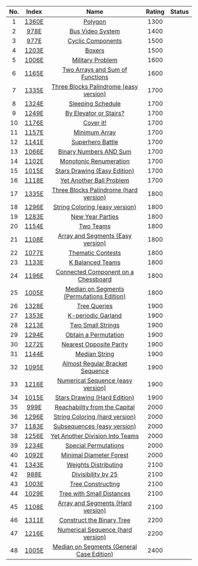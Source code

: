 No.|Index|Name|Rating|Status
:-:|:-:|:-:|:-:|:-:
1|[1360E](http://codeforces.com/problemset/problem/1360/E)|[Polygon](http://codeforces.com/problemset/problem/1360/E)|1300|
2|[978E](http://codeforces.com/problemset/problem/978/E)|[Bus Video System](http://codeforces.com/problemset/problem/978/E)|1400|
3|[977E](http://codeforces.com/problemset/problem/977/E)|[Cyclic Components](http://codeforces.com/problemset/problem/977/E)|1500|
4|[1203E](http://codeforces.com/problemset/problem/1203/E)|[Boxers](http://codeforces.com/problemset/problem/1203/E)|1500|
5|[1006E](http://codeforces.com/problemset/problem/1006/E)|[Military Problem](http://codeforces.com/problemset/problem/1006/E)|1600|
6|[1165E](http://codeforces.com/problemset/problem/1165/E)|[Two Arrays and Sum of Functions](http://codeforces.com/problemset/problem/1165/E)|1600|
7|[1335E](http://codeforces.com/problemset/problem/1335/E1)|[Three Blocks Palindrome (easy version)](http://codeforces.com/problemset/problem/1335/E1)|1700|
8|[1324E](http://codeforces.com/problemset/problem/1324/E)|[Sleeping Schedule](http://codeforces.com/problemset/problem/1324/E)|1700|
9|[1249E](http://codeforces.com/problemset/problem/1249/E)|[By Elevator or Stairs?](http://codeforces.com/problemset/problem/1249/E)|1700|
10|[1176E](http://codeforces.com/problemset/problem/1176/E)|[Cover it!](http://codeforces.com/problemset/problem/1176/E)|1700|
11|[1157E](http://codeforces.com/problemset/problem/1157/E)|[Minimum Array](http://codeforces.com/problemset/problem/1157/E)|1700|
12|[1141E](http://codeforces.com/problemset/problem/1141/E)|[Superhero Battle](http://codeforces.com/problemset/problem/1141/E)|1700|
13|[1066E](http://codeforces.com/problemset/problem/1066/E)|[Binary Numbers AND Sum](http://codeforces.com/problemset/problem/1066/E)|1700|
14|[1102E](http://codeforces.com/problemset/problem/1102/E)|[Monotonic Renumeration](http://codeforces.com/problemset/problem/1102/E)|1700|
15|[1015E](http://codeforces.com/problemset/problem/1015/E1)|[Stars Drawing (Easy Edition)](http://codeforces.com/problemset/problem/1015/E1)|1700|
16|[1118E](http://codeforces.com/problemset/problem/1118/E)|[Yet Another Ball Problem](http://codeforces.com/problemset/problem/1118/E)|1700|
17|[1335E](http://codeforces.com/problemset/problem/1335/E2)|[Three Blocks Palindrome (hard version)](http://codeforces.com/problemset/problem/1335/E2)|1800|
18|[1296E](http://codeforces.com/problemset/problem/1296/E1)|[String Coloring (easy version)](http://codeforces.com/problemset/problem/1296/E1)|1800|
19|[1283E](http://codeforces.com/problemset/problem/1283/E)|[New Year Parties](http://codeforces.com/problemset/problem/1283/E)|1800|
20|[1154E](http://codeforces.com/problemset/problem/1154/E)|[Two Teams](http://codeforces.com/problemset/problem/1154/E)|1800|
21|[1108E](http://codeforces.com/problemset/problem/1108/E1)|[Array and Segments (Easy version)](http://codeforces.com/problemset/problem/1108/E1)|1800|
22|[1077E](http://codeforces.com/problemset/problem/1077/E)|[Thematic Contests](http://codeforces.com/problemset/problem/1077/E)|1800|
23|[1133E](http://codeforces.com/problemset/problem/1133/E)|[K Balanced Teams](http://codeforces.com/problemset/problem/1133/E)|1800|
24|[1196E](http://codeforces.com/problemset/problem/1196/E)|[Connected Component on a Chessboard](http://codeforces.com/problemset/problem/1196/E)|1800|
25|[1005E](http://codeforces.com/problemset/problem/1005/E1)|[Median on Segments (Permutations Edition)](http://codeforces.com/problemset/problem/1005/E1)|1800|
26|[1328E](http://codeforces.com/problemset/problem/1328/E)|[Tree Queries](http://codeforces.com/problemset/problem/1328/E)|1900|
27|[1353E](http://codeforces.com/problemset/problem/1353/E)|[K-periodic Garland](http://codeforces.com/problemset/problem/1353/E)|1900|
28|[1213E](http://codeforces.com/problemset/problem/1213/E)|[Two Small Strings](http://codeforces.com/problemset/problem/1213/E)|1900|
29|[1294E](http://codeforces.com/problemset/problem/1294/E)|[Obtain a Permutation](http://codeforces.com/problemset/problem/1294/E)|1900|
30|[1272E](http://codeforces.com/problemset/problem/1272/E)|[Nearest Opposite Parity](http://codeforces.com/problemset/problem/1272/E)|1900|
31|[1144E](http://codeforces.com/problemset/problem/1144/E)|[Median String](http://codeforces.com/problemset/problem/1144/E)|1900|
32|[1095E](http://codeforces.com/problemset/problem/1095/E)|[Almost Regular Bracket Sequence](http://codeforces.com/problemset/problem/1095/E)|1900|
33|[1216E](http://codeforces.com/problemset/problem/1216/E1)|[Numerical Sequence (easy version)](http://codeforces.com/problemset/problem/1216/E1)|1900|
34|[1015E](http://codeforces.com/problemset/problem/1015/E2)|[Stars Drawing (Hard Edition)](http://codeforces.com/problemset/problem/1015/E2)|1900|
35|[999E](http://codeforces.com/problemset/problem/999/E)|[Reachability from the Capital](http://codeforces.com/problemset/problem/999/E)|2000|
36|[1296E](http://codeforces.com/problemset/problem/1296/E2)|[String Coloring (hard version)](http://codeforces.com/problemset/problem/1296/E2)|2000|
37|[1183E](http://codeforces.com/problemset/problem/1183/E)|[Subsequences (easy version)](http://codeforces.com/problemset/problem/1183/E)|2000|
38|[1256E](http://codeforces.com/problemset/problem/1256/E)|[Yet Another Division Into Teams](http://codeforces.com/problemset/problem/1256/E)|2000|
39|[1234E](http://codeforces.com/problemset/problem/1234/E)|[Special Permutations](http://codeforces.com/problemset/problem/1234/E)|2000|
40|[1092E](http://codeforces.com/problemset/problem/1092/E)|[Minimal Diameter Forest](http://codeforces.com/problemset/problem/1092/E)|2000|
41|[1343E](http://codeforces.com/problemset/problem/1343/E)|[Weights Distributing](http://codeforces.com/problemset/problem/1343/E)|2100|
42|[988E](http://codeforces.com/problemset/problem/988/E)|[Divisibility by 25](http://codeforces.com/problemset/problem/988/E)|2100|
43|[1003E](http://codeforces.com/problemset/problem/1003/E)|[Tree Constructing](http://codeforces.com/problemset/problem/1003/E)|2100|
44|[1029E](http://codeforces.com/problemset/problem/1029/E)|[Tree with Small Distances](http://codeforces.com/problemset/problem/1029/E)|2100|
45|[1108E](http://codeforces.com/problemset/problem/1108/E2)|[Array and Segments (Hard version)](http://codeforces.com/problemset/problem/1108/E2)|2100|
46|[1311E](http://codeforces.com/problemset/problem/1311/E)|[Construct the Binary Tree](http://codeforces.com/problemset/problem/1311/E)|2200|
47|[1216E](http://codeforces.com/problemset/problem/1216/E2)|[Numerical Sequence (hard version)](http://codeforces.com/problemset/problem/1216/E2)|2200|
48|[1005E](http://codeforces.com/problemset/problem/1005/E2)|[Median on Segments (General Case Edition)](http://codeforces.com/problemset/problem/1005/E2)|2400|
